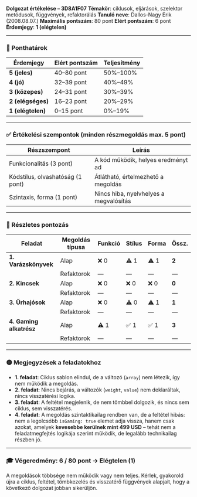 **Dolgozat értékelése – 3D8A1F07**
**Témakör**: ciklusok, eljárások, szelektor metódusok, függvények, refaktorálás
**Tanuló neve**: Dallos-Nagy Erik (2008.08.07.)
**Maximális pontszám**: 80 pont
**Elért pontszám**: 6 pont
**Érdemjegy**: **1 (elégtelen)**

---

### 📌 Ponthatárok

| Érdemjegy         | Elért pontszám | Teljesítmény |
| ----------------- | -------------- | ------------ |
| **5 (jeles)**     | 40–80 pont     | 50%–100%     |
| **4 (jó)**        | 32–39 pont     | 40%–49%      |
| **3 (közepes)**   | 24–31 pont     | 30%–39%      |
| **2 (elégséges)** | 16–23 pont     | 20%–29%      |
| **1 (elégtelen)** | 0–15 pont      | 0%–19%       |

---

### ✅ Értékelési szempontok (minden részmegoldás max. 5 pont)

| Részszempont                     | Leírás                                 |
| -------------------------------- | -------------------------------------- |
| Funkcionalitás (3 pont)          | A kód működik, helyes eredményt ad     |
| Kódstílus, olvashatóság (1 pont) | Átlátható, értelmezhető a megoldás     |
| Szintaxis, forma (1 pont)        | Nincs hiba, nyelvhelyes a megvalósítás |

---

### 📄 Részletes pontozás

| Feladat                 | Megoldás típusa | Funkció | Stílus | Forma | Össz. |
| ----------------------- | --------------- | ------- | ------ | ----- | ----- |
| **1. Varázskönyvek**    | Alap            | ❌ 0     | ⚠️ 1   | ⚠️ 1  | **2** |
|                         | Refaktorok      | —       | —      | —     | —     |
| **2. Kincsek**          | Alap            | ❌ 0     | ❌ 0    | ❌ 0   | **0** |
|                         | Refaktorok      | —       | —      | —     | —     |
| **3. Űrhajósok**        | Alap            | ❌ 0     | ⚠️ 0   | ⚠️ 1  | **1** |
|                         | Refaktorok      | —       | —      | —     | —     |
| **4. Gaming alkatrész** | Alap            | ⚠️ 1    | ✅ 1    | ✅ 1   | **3** |
|                         | Refaktorok      | —       | —      | —     | —     |

---

### 🟡 Megjegyzések a feladatokhoz

* **1. feladat**: Ciklus sablon elindul, de a változó (`array`) nem létezik, így nem működik a megoldás.
* **2. feladat**: Nincs bejárás, a változók (`weight`, `value`) nem deklaráltak, nincs visszatérési logika.
* **3. feladat**: A feltétel megjelenik, de nem tömbbel dolgozik, és nincs sem ciklus, sem visszatérés.
* **4. feladat**: A megoldás szintaktikailag rendben van, de a feltétel hibás: nem a legolcsóbb `isGaming: true` elemet adja vissza, hanem csak azokat, amelyek **kevesebbe kerülnek mint 499 USD** – tehát nem a feladatmegfejtés logikája szerint működik, de legalább technikailag részben jó.

---

### 🎓 **Végeredmény: 6 / 80 pont → Elégtelen (1)**

A megoldások többsége nem működik vagy nem teljes. Kérlek, gyakorold újra a ciklus, feltétel, tömbkezelés és visszatérő függvények alapjait, hogy a következő dolgozat jobban sikerüljön.
